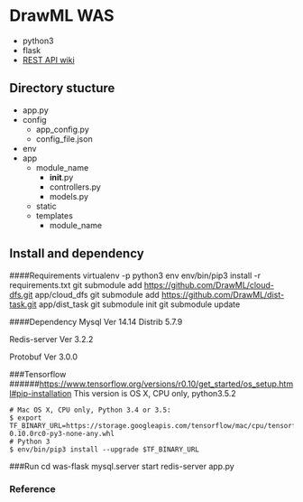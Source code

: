 # DrawML WAS
 * python3
 * flask
 * [REST API wiki](https://github.com/DrawML/was-flask/wiki/REST-API)

## Directory stucture
* app.py
* config
    * app_config.py
    * config_file.json
* env
* app
    * module_name
        * __init__.py
        * controllers.py
        * models.py
    * static
    * templates
        * module_name

## Install and dependency
####Requirements
    virtualenv -p python3 env
    env/bin/pip3 install -r requirements.txt
    git submodule add https://github.com/DrawML/cloud-dfs.git app/cloud_dfs
    git submodule add https://github.com/DrawML/dist-task.git app/dist_task
    git submodule init
    git submodule update

####Dependency
Mysql Ver 14.14 Distrib 5.7.9

Redis-server Ver 3.2.2

Protobuf Ver 3.0.0

###Tensorflow
######https://www.tensorflow.org/versions/r0.10/get_started/os_setup.html#pip-installation
This version is OS X, CPU only, python3.5.2

    # Mac OS X, CPU only, Python 3.4 or 3.5:
    $ export TF_BINARY_URL=https://storage.googleapis.com/tensorflow/mac/cpu/tensorflow-0.10.0rc0-py3-none-any.whl
    # Python 3
    $ env/bin/pip3 install --upgrade $TF_BINARY_URL


###Run
    cd was-flask
    mysql.server start
    redis-server 
    app.py
### Reference

